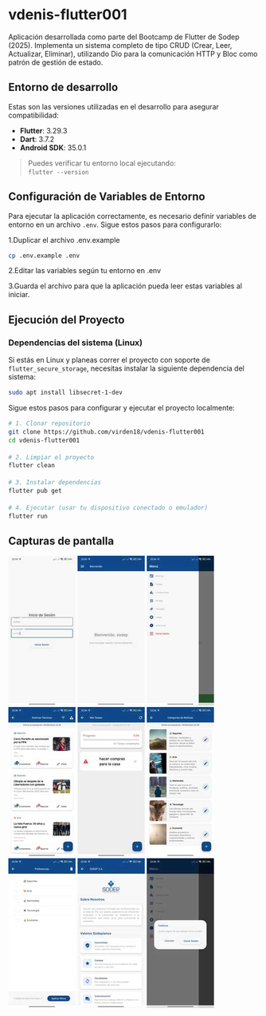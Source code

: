 # vdenis-flutter001

Aplicación desarrollada como parte del Bootcamp de Flutter de Sodep (2025). Implementa un sistema completo de tipo CRUD (Crear, Leer, Actualizar, Eliminar), utilizando Dio para la comunicación HTTP y Bloc como patrón de gestión de estado.

## Entorno de desarrollo

Estas son las versiones utilizadas en el desarrollo para asegurar compatibilidad:

- **Flutter**: 3.29.3  
- **Dart**: 3.7.2  
- **Android SDK**: 35.0.1  

> Puedes verificar tu entorno local ejecutando:  
> `flutter --version`

## Configuración de Variables de Entorno

Para ejecutar la aplicación correctamente, es necesario definir variables de entorno en un archivo `.env`. Sigue estos pasos para configurarlo:

1.Duplicar el archivo .env.example

```bash
cp .env.example .env
```

2.Editar las variables según tu entorno en .env

3.Guarda el archivo para que la aplicación pueda leer estas variables al iniciar.

## Ejecución del Proyecto

### Dependencias del sistema (Linux)

Si estás en Linux y planeas correr el proyecto con soporte de `flutter_secure_storage`, necesitas instalar la siguiente dependencia del sistema:

```bash
sudo apt install libsecret-1-dev
```

Sigue estos pasos para configurar y ejecutar el proyecto localmente:

```bash
# 1. Clonar repositorio
git clone https://github.com/virden18/vdenis-flutter001
cd vdenis-flutter001

# 2. Limpiar el proyecto 
flutter clean

# 3. Instalar dependencias
flutter pub get

# 4. Ejecutar (usar tu dispositivo conectado o emulador)
flutter run
```

## Capturas de pantalla

![Pantalla de Login](screenshots/login_screen.jpeg)
![Pantalla de Bienvenida](screenshots/welcome_screen.jpeg)
![Menú Lateral](screenshots/side_menu.jpeg)
![Pantalla de Noticias](screenshots/noticias_screen.jpeg)
![Pantalla de Tareas](screenshots/tareas_screen.jpeg)
![Pantalla de Categorías](screenshots/categorias_screen.jpeg)
![Pantalla de Preferencias](screenshots/preferencias_screen.jpeg)
![Pantalla Acerca de](screenshots/acercade_screen.jpeg)
![Diálogo de Cierre de Sesión](screenshots/logout_dialog.jpeg)
